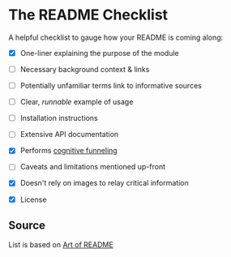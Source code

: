 # The README Checklist

A helpful checklist to gauge how your README is coming along:

- [x] One-liner explaining the purpose of the module
- [ ] Necessary background context & links
- [ ] Potentially unfamiliar terms link to informative sources
- [ ] Clear, *runnable* example of usage
- [ ] Installation instructions
- [ ] Extensive API documentation
- [x] Performs [cognitive funneling](https://github.com/noffle/art-of-readme#cognitive-funneling)
- [ ] Caveats and limitations mentioned up-front
- [x] Doesn't rely on images to relay critical information
- [x] License


## Source

List is based on [Art of README](https://github.com/noffle/art-of-readme/blob/master/README.md)
